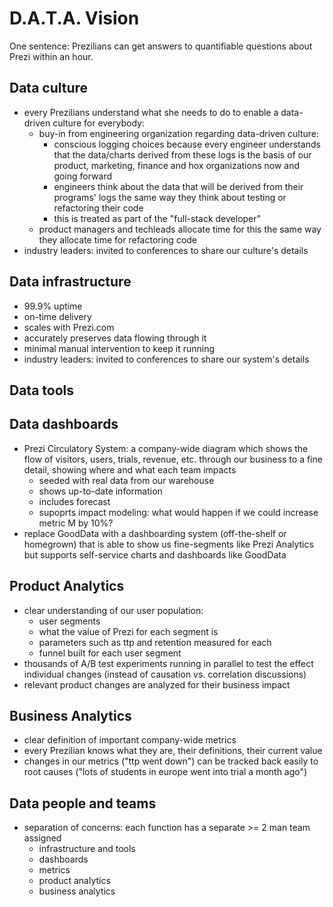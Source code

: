 D.A.T.A. Vision
===============

One sentence: Prezilians can get answers to quantifiable questions about Prezi within an hour.

Data culture
------------
- every Prezilians understand what she needs to do to enable a data-driven culture for everybody:
    - buy-in from engineering organization regarding data-driven culture:
        - conscious logging choices because every engineer understands that the data/charts derived from these logs is the basis of our product, marketing, finance and hox organizations now and going forward
        - engineers think about the data that will be derived from their programs' logs the same way they think about testing or refactoring their code
        - this is treated as part of the "full-stack developer"
    - product managers and techleads allocate time for this the same way they allocate time for refactoring code
- industry leaders: invited to conferences to share our culture's details

Data infrastructure
-------------------
- 99.9% uptime
- on-time delivery
- scales with Prezi.com
- accurately preserves data flowing through it
- minimal manual intervention to keep it running
- industry leaders: invited to conferences to share our system's details

Data tools
----------

Data dashboards
---------------
- Prezi Circulatory System: a company-wide diagram which shows the flow of visitors, users, trials, revenue, etc. through our business to a fine detail, showing where and what each team impacts
    - seeded with real data from our warehouse
    - shows up-to-date information
    - includes forecast
    - supoprts impact modeling: what would happen if we could increase metric M by 10%?
- replace GoodData with a dashboarding system (off-the-shelf or homegrown) that is able to show us fine-segments like Prezi Analytics but supports self-service charts and dashboards like GoodData

Product Analytics
-----------------
- clear understanding of our user population:
    - user segments
    - what the value of Prezi for each segment is
    - parameters such as ttp and retention measured for each
    - funnel built for each user segment
- thousands of A/B test experiments running in parallel to test the effect individual changes (instead of causation vs. correlation discussions)
- relevant product changes are analyzed for their business impact

Business Analytics
------------------
- clear definition of important company-wide metrics
- every Prezilian knows what they are, their definitions, their current value
- changes in our metrics ("ttp went down") can be tracked back easily to root causes ("lots of students in europe went into trial a month ago")

Data people and teams
---------------------
- separation of concerns: each function has a separate >= 2 man team assigned
    - infrastructure and tools
    - dashboards
    - metrics
    - product analytics
    - business analytics
